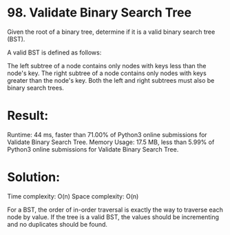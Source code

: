 # 98. Validate Binary Search Tree

Given the root of a binary tree, determine if it is a valid binary search tree (BST).

A valid BST is defined as follows:

The left subtree of a node contains only nodes with keys less than the node's key.
The right subtree of a node contains only nodes with keys greater than the node's key.
Both the left and right subtrees must also be binary search trees.

# Result:

Runtime: 44 ms, faster than 71.00% of Python3 online submissions for Validate Binary Search Tree.
Memory Usage: 17.5 MB, less than 5.99% of Python3 online submissions for Validate Binary Search Tree.

# Solution:

Time complexity: O(n)
Space complexity: O(n)

For a BST, the order of in-order traversal is exactly the way to traverse each node by value. If the tree is a valid BST, the values should be incrementing and no duplicates should be found.
